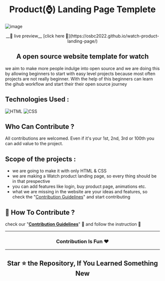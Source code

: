 <h1 align="center"> Product(⌚) Landing Page Templete </h1>

![image](https://user-images.githubusercontent.com/115569958/195849506-eb3b7f28-3606-4dee-ba6e-492e5abf670e.png)
<div align="center"> __🧿 live preview__ [click here 👀](https://osbc2022.github.io/watch-product-landing-page/) </div>

<h2 align=center> A open source website template for watch </h2>

we aim to make more people indulge into open source and we are doing this by allowing beginners to start with  easy level projects because most often projects are not really beginner. With the help of this beginners can learn the gihub workflow and start their their open source journey

## Technologies Used :
![HTML](https://img.shields.io/badge/html5%20-%23E34F26.svg?&style=for-the-badge&logo=html5&logoColor=white)
![CSS](https://img.shields.io/badge/css3%20-%231572B6.svg?&style=for-the-badge&logo=css3&logoColor=white)

## Who Can Contribute ?
All contributions are welcomed. Even if it's your 1st, 2nd, 3rd or 100th you can add value to the project.

## Scope of the projects :
- we are going to make it with only HTML & CSS
- we are making a Watch product landing page, so every thing should be in that prespective
- you can add features like login, buy product page, animations etc.
- what we are missing in the website are your ideas and features, so check the "[Contribution Guidelines](./CONTRIBUTING.md)" and start contributing

## 📌 How To Contribute ?
check our "<b>[Contribution Guidelines](./CONTRIBUTING.md)</b>" 👀 and follow the instruction 📜

---

<h3 align=center> Contribution Is Fun ❤️ </h3>

---

<h2 align=center> Star ⭐ the Repository, If You Learned Something New </h2>
